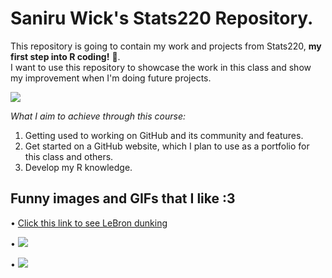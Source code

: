 # Saniru Wick's Stats220 Repository.

This repository is going to contain my work and projects from Stats220, **my first step into R coding!** 🙌.  
I want to use this repository to showcase the work in this class and show my improvement when I'm doing future projects.

![](https://i.kym-cdn.com/photos/images/newsfeed/002/735/522/374.gif)


*What I aim to achieve through this course:*
  1. Getting used to working on GitHub and its community and features.
  2. Get started on a GitHub website, which I plan to use as a portfolio for this class and others.
  3. Develop my R knowledge.


## Funny images  and GIFs that I like :3
• [Click this link to see LeBron dunking](https://youtu.be/xKdMUAr6_vQ?feature=shared)

• ![](https://media2.giphy.com/media/R3S6MfUoKvBVS/giphy.gif?cid=6c09b952py8yk76duzb7yx3pw8ijt0c0bt82exwskcrqj6iy&ep=v1_internal_gif_by_id&rid=giphy.gif&ct=g)

•  ![](https://i.imgur.com/vENlm7J.jpg)

